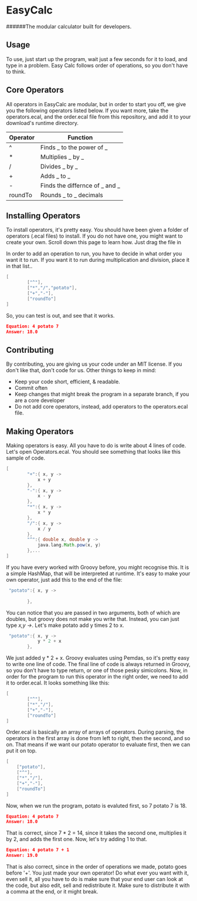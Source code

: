 EasyCalc
=======
######The modular calculator built for developers.

Usage
-------
To use, just start up the program, wait just a few seconds for it to load, and type in a problem. Easy Calc follows order of operations, so you don't have to think.

Core Operators
------------------
All operators in EasyCalc are modular, but in order to start you off, we give you the following operators listed below. If you want more, take the operators.ecal, and the order.ecal file from this repository, and add it to your download's runtime directory.

Operator| Function
----------	| ----------
^		| Finds _ to the power of _
*		| Multiplies _ by _
/		| Divides _ by _
+		| Adds _ to _
-		| Finds the differnce of _ and _
roundTo	| Rounds _ to _ decimals

Installing Operators
-----------------------
To install operators, it's pretty easy. You should have been given a folder of operators (.ecal files) to install. If you do not have one, you might want to create your own. Scroll down this page to learn how. Just drag the file in

In order to add an operation to run, you have to decide in what order you want it to run. If you want it to run during multiplication and division, place it in that list..
~~~groovy
[
        ["^"],
        ["*","/","potato"],
        ["+","-"],
        ["roundTo"]
]
~~~
So, you can test is out, and see that it works.
~~~json
Equation: 4 potato 7
Answer: 18.0
~~~


Contributing
--------------
By contributing, you are giving us your code under an MIT license. If you don't like that, don't code for us.
Other things to keep in mind:
- Keep your code short, efficient, & readable.
- Commit often
- Keep changes that might break the program in a separate branch, if you are a core developer
- Do not add core operators, instead, add operators to the operators.ecal file.

Making Operators
---------------------
Making operators is easy. All you have to do is write about 4 lines of code.
Let's open Operators.ecal. You should see something that looks like this sample of code.
~~~groovy
[
        "+":{ x, y ->
            x + y
        },
        "-":{ x, y ->
            x - y
        },
        "*":{ x, y ->
            x * y
        },
        "/":{ x, y ->
            x / y
        },
        "^":{ double x, double y ->
            java.lang.Math.pow(x, y)
        },...
]
~~~
If you have every worked with Groovy before, you might recognise this. It is a simple HashMap, that will be interpreted at runtime.
It's easy to make your own operator, just add this to the end of the file:
~~~groovy
 "potato":{ x, y ->
            
        },
~~~
You can notice that you are passed in two arguments, both of which are doubles, but groovy does not make you write that. Instead, you can just type *x,y ->*.
Let's make potato add y times 2 to x.
~~~groovy
 "potato":{ x, y ->
            y * 2 + x
        },
~~~
We just added  y * 2 + x. Groovy evaluates using Pemdas, so it's pretty easy to write one line of code. The final line of code is always returned in Groovy, so you don't have to type return, or one of those pesky simicolons. Now, in order for the program to run this operator in the right order, we need to add it to order.ecal. It looks something like this:
~~~groovy
[
        ["^"],
        ["*","/"],
        ["+","-"],
        ["roundTo"]
]
~~~
Order.ecal is basically an array of arrays of operators. During parsing, the operators in the first array is done from left to right, then the second, and so on. That means if we want our potato operator to evaluate first, then we can put it on top.
~~~groovy
[
	["potato"],
  	["^"],
  	["*","/"],
  	["+","-"],
  	["roundTo"]
]
~~~
Now, when we run the program, potato is evaluted first, so 7 potato 7 is 18.
~~~json
Equation: 4 potato 7
Answer: 18.0
~~~
That is correct, since 7 * 2 = 14, since it takes the second one, multiplies it by 2, and adds the first one. Now, let's try adding 1 to that.
~~~json
Equation: 4 potato 7 + 1
Answer: 19.0
~~~
That is also correct, since in the order of operations we made, potato goes before '+'.
You just made your own operator! Do what ever you want with it, even sell it, all you have to do is make sure that your end user can look at the code, but also edit, sell and redistribute it. Make sure to distribute it with a comma at the end, or it might break.
